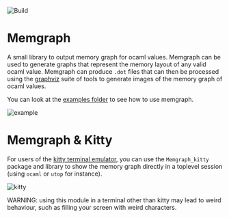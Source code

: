 ![Build](https://github.com/gbury/ocaml-memgraph/workflows/build/badge.svg)

# Memgraph

A small library to output memory graph for ocaml values. Memgraph can be used
to generate graphs that represent the memory layout of any valid ocaml value.
Memgraph can produce `.dot` files that can then be processed using the
[graphviz](https://graphviz.org/) suite of tools to generate images of the
memory graph of ocaml values.

You can look at the [examples folder](https://github.com/Gbury/ocaml-memgraph/tree/master/examples)
to see how to use memgraph.

![example](https://github.com/Gbury/ocaml-memgraph/blob/master/examples/demo/example.svg)

# Memgraph & Kitty

For users of the [kitty terminal emulator](https://sw.kovidgoyal.net/kitty/), you can
use the `Memgraph_kitty` package and library to show the memory graph directly in a
toplevel session (using `ocaml` or `utop` for instance).

![kitty](https://github.com/Gbury/ocaml-memgraph/blob/master/examples/kitty.png)

WARNING: using this module in a terminal other than kitty may lead to weird behaviour,
such as filling your screen with weird characters.


